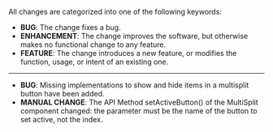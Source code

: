 All changes are categorized into one of the following keywords:

- **BUG**: The change fixes a bug.
- **ENHANCEMENT**: The change improves the software, but otherwise makes no
                   functional change to any feature.
- **FEATURE**: The change introduces a new feature, or modifies the function,
               usage, or intent of an existing one.

----

- **BUG**: Missing implementations to show and hide items in a multisplit button have been added.
- **MANUAL CHANGE**: The API Method setActiveButton() of the MultiSplit component changed: the parameter must be the name of the button to set active, not the index.
